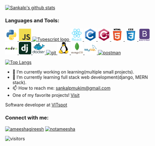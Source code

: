 [![Sankalp's github stats](https://github-readme-stats.vercel.app/api?username=sankalpmukim&theme=radical&show_icons=true)](https://www.youtube.com/watch?v=dQw4w9WgXcQ)

### **Languages and Tools:**
<p align="left"> 
<a href="https://www.python.org" target="_blank"> <img src="https://raw.githubusercontent.com/devicons/devicon/master/icons/python/python-original.svg" alt="python" width="40" height="40"/> </a> 
<a href="https://developer.mozilla.org/en-US/docs/Web/JavaScript" target="_blank"> <img src="https://raw.githubusercontent.com/devicons/devicon/master/icons/javascript/javascript-original.svg" alt="javascript" width="40" height="40"/> </a>
<a href="https://www.typescriptlang.org/" target="_blank"> <img src="https://upload.wikimedia.org/wikipedia/commons/4/4c/Typescript_logo_2020.svg" alt="Typescript logo" width="40" height="40"/> </a>
<a href="https://reactjs.org/" target="_blank"> <img src="https://raw.githubusercontent.com/devicons/devicon/master/icons/react/react-original-wordmark.svg" alt="react" width="40" height="40"/> </a> 
<a href="https://www.cprogramming.com/" target="_blank"> <img src="https://raw.githubusercontent.com/devicons/devicon/master/icons/c/c-original.svg" alt="c" width="40" height="40"/> </a> 
<a href="https://www.w3schools.com/cpp/" target="_blank"> <img src="https://raw.githubusercontent.com/devicons/devicon/master/icons/cplusplus/cplusplus-original.svg" alt="cplusplus" width="40" height="40"/> </a> 
<a href="https://www.w3.org/html/" target="_blank"> <img src="https://raw.githubusercontent.com/devicons/devicon/master/icons/html5/html5-original-wordmark.svg" alt="html5" width="40" height="40"/> </a> 
<a href="https://www.w3schools.com/css/" target="_blank"> <img src="https://raw.githubusercontent.com/devicons/devicon/master/icons/css3/css3-original-wordmark.svg" alt="css3" width="40" height="40"/> </a> 
<a href="https://getbootstrap.com" target="_blank"> <img src="https://raw.githubusercontent.com/devicons/devicon/master/icons/bootstrap/bootstrap-plain-wordmark.svg" alt="bootstrap" width="40" height="40"/> </a>  
<a href="https://nodejs.org" target="_blank"> <img src="https://raw.githubusercontent.com/devicons/devicon/master/icons/nodejs/nodejs-original-wordmark.svg" alt="nodejs" width="40" height="40"/> </a> 
<a href="https://www.djangoproject.com/" target="_blank"> <svg width="40" height="40" viewBox="0 0 256 256" version="1.1" xmlns="http://www.w3.org/2000/svg" xmlns:xlink="http://www.w3.org/1999/xlink" preserveAspectRatio="xMidYMid"> <g><rect fill="#092E20" x="0" y="0" width="256" height="256" rx="28"></rect><path d="M186.377012,94.197636 L186.377012,160.424478 C186.377012,183.243286 184.707519,194.187745 179.699037,203.649406 C175.060358,212.741266 168.937684,218.490548 156.323731,224.798721 L129.794937,212.183571 C142.410087,206.247593 148.531564,201.05481 152.427049,193.074749 C156.509231,184.91278 157.808923,175.451119 157.808923,150.593015 L157.808923,94.197636 L186.377012,94.197636 Z M140.928486,50.0787207 L140.928486,182.316986 C126.272844,185.099476 115.512688,186.212472 103.826231,186.212472 C68.9487718,186.212472 50.7686431,170.445031 50.7686431,140.205054 C50.7686431,111.079269 70.0629644,92.1583404 99.9295492,92.1583404 C104.567032,92.1583404 108.091519,92.5281423 112.359199,93.6411381 L112.359199,50.0787207 L140.928486,50.0787207 Z M102.713236,115.160254 C88.243093,115.160254 79.8944275,124.065418 79.8944275,139.647359 C79.8944275,154.860696 87.8720944,163.208164 102.527736,163.208164 C105.680028,163.208164 108.278215,163.022665 112.359199,162.467364 L112.359199,116.643052 C109.020212,115.531253 106.237722,115.160254 102.713236,115.160254 Z M186.377012,50.2307105 L186.377012,79.5419941 L157.808923,79.5419941 L157.808923,50.2307105 L186.377012,50.2307105 Z" fill="#FFFFFD"></path></g></svg> </a> 
<a href="https://www.docker.com/" target="_blank"> <img src="https://raw.githubusercontent.com/devicons/devicon/master/icons/docker/docker-original-wordmark.svg" alt="docker" width="40" height="40"/> </a> <a href="https://git-scm.com/" target="_blank"> <img src="https://www.vectorlogo.zone/logos/git-scm/git-scm-icon.svg" alt="git" width="40" height="40"/> </a> 
<a href="https://www.linux.org/" target="_blank"> <img src="https://raw.githubusercontent.com/devicons/devicon/master/icons/linux/linux-original.svg" alt="linux" width="40" height="40"/> </a> 
<a href="https://www.mongodb.com/" target="_blank"> <img src="https://raw.githubusercontent.com/devicons/devicon/master/icons/mongodb/mongodb-original-wordmark.svg" alt="mongodb" width="40" height="40"/> </a> 
<a href="https://www.mysql.com/" target="_blank"> <img src="https://raw.githubusercontent.com/devicons/devicon/master/icons/mysql/mysql-original-wordmark.svg" alt="mysql" width="40" height="40"/> </a> 
<a href="https://postman.com" target="_blank"> <img src="https://www.vectorlogo.zone/logos/getpostman/getpostman-icon.svg" alt="postman" width="40" height="40"/> </a> 
<!-- <a href="https://reactnative.dev/" target="_blank"> <img src="https://reactnative.dev/img/header_logo.svg" alt="reactnative" width="40" height="40"/> </a>  -->
 </p>
 
[![Top Langs](https://github-readme-stats.vercel.app/api/top-langs/?username=sankalpmukim&theme=radical&layout=compact&langs_count=10&hide=C%23)](https://www.youtube.com/channel/UC7_YxT-KID8kRbqZo7MyscQ)
- 🔭 I’m currently working on learning(multiple small projects).
- 🌱 I’m currently learning full stack web development(django, MERN stack).
- 📫 How to reach me: sankalpmukim@gmail.com
- One of my favorite projects! [Visit](https://sankalpmukim.github.io/numpuz-with-react)

Software developer at [VITspot](https://vitspot.com/about)

### **Connect with me:**
<p align="left">
<a href="https://www.linkedin.com/in/sankalpmukim/" target="blank"><img align="center" src="https://raw.githubusercontent.com/rahuldkjain/github-profile-readme-generator/master/src/images/icons/Social/linked-in-alt.svg" alt="ameeshagireesh" height="30" width="40" /></a>
<a href="https://instagram.com/sankalpmukim" target="blank"><img align="center" src="https://raw.githubusercontent.com/rahuldkjain/github-profile-readme-generator/master/src/images/icons/Social/instagram.svg" alt="notameesha" height="30" width="40" /></a>
<!-- <a href="https://www.codechef.com/users/ameejuana" target="blank"><img align="center" src="https://cdn.jsdelivr.net/npm/simple-icons@3.1.0/icons/codechef.svg" alt="ameejuana" height="30" width="40" /></a> -->
<!-- <a href="https://codeforces.com/profile/ameejuana" target="blank"><img align="center" src="https://cdn.jsdelivr.net/npm/simple-icons@3.0.1/icons/codeforces.svg" alt="ameejuana" height="30" width="40" /></a> -->
</p>

![visitors](https://visitor-badge.glitch.me/badge?page_id=sankalpmukimreadme)
